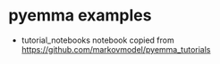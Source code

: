 # pyemma examples

- tutorial_notebooks
    notebook copied from https://github.com/markovmodel/pyemma_tutorials
    